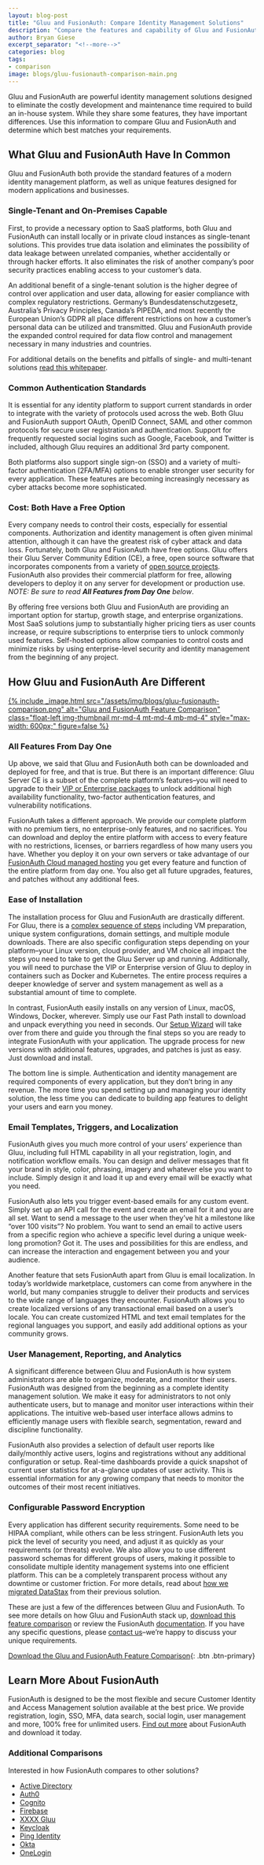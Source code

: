 ```yaml
---
layout: blog-post
title: "Gluu and FusionAuth: Compare Identity Management Solutions"
description: "Compare the features and capability of Gluu and FusionAuth Identity Management Solutions"
author: Bryan Giese
excerpt_separator: "<!--more-->"
categories: blog
tags:
- comparison
image: blogs/gluu-fusionauth-comparison-main.png
---
```


Gluu and FusionAuth are powerful identity management solutions designed to eliminate the costly development and maintenance time required to build an in-house system. While they share some features, they have important differences. Use this information to compare Gluu and FusionAuth and determine which best matches your requirements.

<!--more-->

## What Gluu and FusionAuth Have In Common

Gluu and FusionAuth both provide the standard features of a modern identity management platform, as well as unique features designed for modern applications and businesses.

### Single-Tenant and On-Premises Capable
First, to provide a necessary option to SaaS platforms, both Gluu and FusionAuth can install locally or in private cloud instances as single-tenant solutions. This provides true data isolation and eliminates the possibility of data leakage between unrelated companies, whether accidentally or through hacker efforts. It also eliminates the risk of another company’s poor security practices enabling access to your customer’s data.

An additional benefit of a single-tenant solution is the higher degree of control over application and user data, allowing for easier compliance with complex regulatory restrictions. Germany’s Bundesdatenschutzgesetz, Australia’s Privacy Principles, Canada’s PIPEDA, and most recently the European Union’s GDPR all place different restrictions on how a customer’s personal data can be utilized and transmitted. Gluu and FusionAuth provide the expanded control required for data flow control and management necessary in many industries and countries.

For additional details on the benefits and pitfalls of single- and multi-tenant solutions [read this whitepaper](/blog/2018/12/03/single-tenant-vs-multi-tenant).

### Common Authentication Standards
It is essential for any identity platform to support current standards in order to integrate with the variety of protocols used across the web. Both Gluu and FusionAuth support OAuth, OpenID Connect, SAML and other common protocols for secure user registration and authentication. Support for frequently requested social logins such as Google, Facebook, and Twitter is included, although Gluu requires an additional 3rd party component.

Both platforms also support single sign-on (SSO) and a variety of multi-factor authentication (2FA/MFA) options to enable stronger user security for every application. These features are becoming increasingly necessary as cyber attacks become more sophisticated.

### Cost: Both Have a Free Option
Every company needs to control their costs, especially for essential components. Authorization and identity management is often given minimal attention, although it can have the greatest risk of cyber attack and data loss. Fortunately, both Gluu and FusionAuth have free options. Gluu offers their Gluu Server Community Edition (CE), a free, open source software that incorporates components from a variety of [open source projects](https://gluu.org/docs/ce/#license "Jump to Gluu site"). FusionAuth also provides their commercial platform for free, allowing developers to deploy it on any server for development or production use. _NOTE: Be sure to read **All Features from Day One** below_.

By offering free versions both Gluu and FusionAuth are providing an important option for startup, growth stage, and enterprise organizations. Most SaaS solutions jump to substantially higher pricing tiers as user counts increase, or require subscriptions to enterprise tiers to unlock commonly used features. Self-hosted options allow companies to control costs and minimize risks by using enterprise-level security and identity management from the beginning of any project.

## How Gluu and FusionAuth Are Different

[{% include _image.html src="/assets/img/blogs/gluu-fusionauth-comparison.png" alt="Gluu and FusionAuth Feature Comparison" class="float-left img-thumbnail mr-md-4 mt-md-4 mb-md-4" style="max-width: 600px;" figure=false %}](/resources/fusionauth-vs-gluu.pdf "Download the Gluu and FusionAuth Feature Comparison")

### All Features From Day One
Up above, we said that Gluu and FusionAuth both can be downloaded and deployed for free, and that is true. But there is an important difference: Gluu Server CE is a subset of the complete platform’s features–you will need to upgrade to their [VIP or Enterprise packages](https://www.gluu.org/pricing#vip "Jump to Gluu site") to unlock additional high availability functionality, two-factor authentication features, and vulnerability notifications.

FusionAuth takes a different approach. We provide our complete platform with no premium tiers, no enterprise-only features, and no sacrifices. You can download and deploy the entire platform with access to every feature with no restrictions, licenses, or barriers regardless of how many users you have. Whether you deploy it on your own servers or take advantage of our [FusionAuth Cloud managed hosting](/pricing/) you get every feature and function of the entire platform from day one. You also get all future upgrades, features, and patches without any additional fees.

### Ease of Installation
The installation process for Gluu and FusionAuth are drastically different. For Gluu, there is a [complex sequence of steps](https://gluu.org/docs/ce/installation-guide/ "Jump to Gluu site") including VM preparation, unique system configurations, domain settings, and multiple module downloads. There are also specific configuration steps depending on your platform–your Linux version, cloud provider, and VM choice all impact the steps you need to take to get the Gluu Server up and running. Additionally, you will need to purchase the VIP or Enterprise version of Gluu to deploy in containers such as Docker and Kubernetes. The entire process requires a deeper knowledge of server and system management as well as a substantial amount of time to complete.

In contrast, FusionAuth easily installs on any version of Linux, macOS, Windows, Docker, wherever. Simply use our Fast Path install to download and unpack everything you need in seconds. Our [Setup Wizard](/blog/2019/02/05/using-the-setup-wizard) will take over from there and guide you through the final steps so you are ready to integrate FusionAuth with your application. The upgrade process for new versions with additional features, upgrades, and patches is just as easy. Just download and install.

The bottom line is simple. Authentication and identity management are required components of every application, but they don’t bring in any revenue. The more time you spend setting up and managing your identity solution, the less time you can dedicate to building app features to delight your users and earn you money.

### Email Templates, Triggers, and Localization
FusionAuth gives you much more control of your users’ experience than Gluu, including full HTML capability in all your registration, login, and notification workflow emails. You can design and deliver messages that fit your brand in style, color, phrasing, imagery and whatever else you want to include. Simply design it and load it up and every email will be exactly what you need.

FusionAuth also lets you trigger event-based emails for any custom event. Simply set up an API call for the event and create an email for it and you are all set. Want to send a message to the user when they’ve hit a milestone like “over 100 visits”? No problem. You want to send an email to active users from a specific region who achieve a specific level during a unique week-long promotion? Got it. The uses and possibilities for this are endless, and can increase the interaction and engagement between you and your audience.

Another feature that sets FusionAuth apart from Gluu is email localization. In today’s worldwide marketplace, customers can come from anywhere in the world, but many companies struggle to deliver their products and services to the wide range of languages they encounter. FusionAuth allows you to create localized versions of any transactional email based on a user’s locale. You can create customized HTML and text email templates for the regional languages you support, and easily add additional options as your community grows.

### User Management, Reporting, and Analytics
A significant difference between Gluu and FusionAuth is how system administrators are able to organize, moderate, and monitor their users. FusionAuth was designed from the beginning as a complete identity management solution. We make it easy for administrators to not only authenticate users, but to manage and monitor user interactions within their applications. The intuitive web-based user interface allows admins to efficiently manage users with flexible search, segmentation, reward and discipline functionality.

FusionAuth also provides a selection of default user reports like daily/monthly active users, logins and registrations without any additional configuration or setup. Real-time dashboards provide a quick snapshot of current user statistics for at-a-glance updates of user activity. This is essential information for any growing company that needs to monitor the outcomes of their most recent initiatives.

### Configurable Password Encryption
Every application has different security requirements. Some need to be HIPAA compliant, while others can be less stringent. FusionAuth lets you pick the level of security you need, and adjust it as quickly as your requirements (or threats) evolve. We also allow you to use different password schemas for different groups of users, making it possible to consolidate multiple identity management systems into one efficient platform. This can be a completely transparent process without any downtime or customer friction. For more details, read about [how we migrated DataStax](/resources/datastax-case-study.pdf) from their previous solution.

These are just a few of the differences between Gluu and FusionAuth. To see more details on how Gluu and FusionAuth stack up, [download this feature comparison](/resources/fusionauth-vs-gluu.pdf "Gluu and FusionAuth Feature Comparison") or review the FusionAuth [documentation](/docs). If you have any specific questions, please [contact us](/contact "Contact Us")–we’re happy to discuss your unique requirements.

[Download the Gluu and FusionAuth Feature Comparison](/resources/fusionauth-vs-gluu.pdf "Gluu and FusionAuth Feature Comparison"){: .btn .btn-primary}

## Learn More About FusionAuth
FusionAuth is designed to be the most flexible and secure Customer Identity and Access Management solution available at the best price. We provide registration, login, SSO, MFA, data search, social login, user management and more, 100% free for unlimited users. [Find out more](/ "FusionAuth Home") about FusionAuth and download it today.

### Additional Comparisons

Interested in how FusionAuth compares to other solutions?
- [Active Directory](/blog/2018/09/14/active-directory-and-passport-ciam-comparison "Active Directory and FusionAuth")
- [Auth0](/blog/2018/10/19/auth0-and-fusionauth-a-tale-of-two-solutions "Auth0 and FusionAuth")
- [Cognito](/blog/2018/09/18/amazon-cognito-and-fusionauth-comparison "Amazon Cognito and FusionAuth")
- [Firebase](/blog/2018/10/02/firebase-and-fusionauth-ciam-comparison "Firebase and FusionAuth")
- [XXXX Gluu](/blog/2019/-------XXXXXXX-------/gluu-fusionauth-compare-identity-management-solutions "Gluu and FusionAuth")
- [Keycloak](/blog/2019/03/06/keycloak-fusionauth-comparison "Keycloak and FusionAuth")
- [Ping Identity](/blog/2018/10/08/quick-comparison-ping-identity-and-fusionauth "Ping Identity and FusionAuth")
- [Okta](/blog/2018/10/16/8-things-to-know-about-okta-and-fusionauth "Okta and FusionAuth")
- [OneLogin](/blog/2018/10/12/onelogin-and-fusionauth "OneLogin and FusionAuth")
